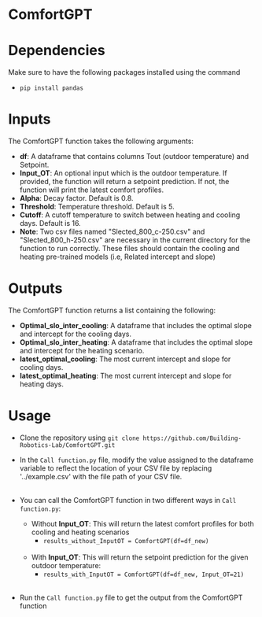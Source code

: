 # ComfortGPT

# Dependencies
Make sure to have the following packages installed using the command
- `pip install pandas`

# Inputs
The ComfortGPT function takes the following arguments:
- **df**: A dataframe that contains columns Tout (outdoor temperature) and Setpoint.
- **Input_OT**: An optional input which is the outdoor temperature. If provided, the function will return a setpoint prediction. If not, the function will print the latest comfort profiles.
- **Alpha**: Decay factor. Default is 0.8.
- **Threshold**: Temperature threshold. Default is 5.
- **Cutoff**: A cutoff temperature to switch between heating and cooling days. Default is 16.
- **Note**: Two csv files named "Slected_800_c-250.csv" and "Slected_800_h-250.csv" are necessary in the current directory for the function to run correctly. These files should contain the cooling and heating pre-trained models (i.e, Related intercept and slope)

# Outputs
The ComfortGPT function returns a list containing the following:
- **Optimal_slo_inter_cooling**: A dataframe that includes the optimal slope and intercept for the cooling days.
- **Optimal_slo_inter_heating**: A dataframe that includes the optimal slope and intercept for the heating scenario.
- **latest_optimal_cooling**: The most current intercept and slope for cooling days.
- **latest_optimal_heating**: The most current intercept and slope for heating days.

# Usage
- Clone the repository using `git clone https://github.com/Building-Robotics-Lab/ComfortGPT.git`
- In the `Call function.py` file, modify the value assigned to the dataframe variable to reflect the location of your CSV file by replacing '../example.csv' with the file path of your CSV file. <br /><br />

- You can call the ComfortGPT function in two different ways in `Call function.py`:
  - Without **Input_OT**: This will return the latest comfort profiles for both cooling and heating scenarios
    - `results_without_InputOT = ComfortGPT(df=df_new)` <br /><br />
  - With **Input_OT**: This will return the setpoint prediction for the given outdoor temperature:
    - `results_with_InputOT = ComfortGPT(df=df_new, Input_OT=21)`
<br /><br />
- Run the `Call function.py` file to get the output from the ComfortGPT function
